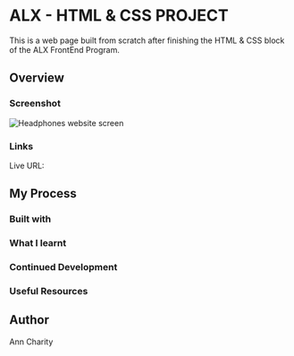 # ALX - HTML & CSS PROJECT
This is a web page built from scratch after finishing the HTML & CSS block of the ALX FrontEnd Program.

## Overview

### Screenshot
![Headphones website screen](images/01_headphones_desktop@2x.png)
### Links
Live URL:
## My Process
### Built with
### What I learnt
### Continued Development
### Useful Resources
## Author
Ann Charity
